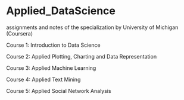 # Applied_DataScience
assignments and notes of  the specialization by University of Michigan (Coursera)

Course 1: Introduction to Data Science 

Course 2: Applied Plotting, Charting and Data Representation

Course 3: Applied Machine Learning 

Course 4: Applied Text Mining

Course 5: Applied Social Network Analysis
